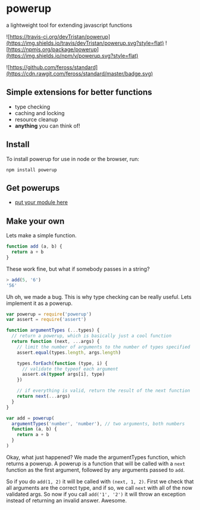 # powerup
a lightweight tool for extending javascript functions

![https://travis-ci.org/devTristan/powerup](https://img.shields.io/travis/devTristan/powerup.svg?style=flat)
![https://npmjs.org/package/powerup](https://img.shields.io/npm/v/powerup.svg?style=flat)

![https://github.com/feross/standard](https://cdn.rawgit.com/feross/standard/master/badge.svg)

## Simple extensions for better functions

* type checking
* caching and locking
* resource cleanup
* **anything** you can think of!

## Install

To install powerup for use in node or the browser, run:

```console
npm install powerup
```

## Get powerups

- [put your module here](https://github.com/devTristan/powerup/edit/master/README.md)

## Make your own

Lets make a simple function.

```javascript
function add (a, b) {
  return a + b
}
```

These work fine, but what if somebody passes in a string?

```javascript
> add(5, '6')
'56'
```

Uh oh, we made a bug. This is why type checking can be really useful. Lets implement it as a powerup.

```javascript
var powerup = require('powerup')
var assert = require('assert')

function argumentTypes (...types) {
  // return a powerup, which is basically just a cool function
  return function (next, ...args) {
    // limit the number of arguments to the number of types specified
    assert.equal(types.length, args.length)

    types.forEach(function (type, i) {
      // validate the typeof each argument
      assert.ok(typeof args[i], type)
    })

    // if everything is valid, return the result of the next function
    return next(...args)
  }
}

var add = powerup(
  argumentTypes('number', 'number'), // two arguments, both numbers
  function (a, b) {
    return a + b
  }
)
```

Okay, what just happened? We made the argumentTypes function, which returns a powerup. A powerup is a function that will be called with a `next` function as the first argument, followed by any arguments passed to `add`.

So if you do `add(1, 2)` it will be called with `(next, 1, 2)`. First we check that all arguments are the correct type, and if so, we call `next` with all of the now validated args. So now if you call `add('1', '2')` it will throw an exception instead of returning an invalid answer. Awesome.
